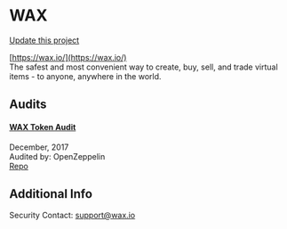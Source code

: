 
# WAX

[Update this project](https://github.com/ConsenSys/blockchainSecurityDB/edit/master/projects/wax.json)
  
[https://wax.io/](https://wax.io/)<br>
The safest and most convenient way to create, buy, sell, and trade virtual items - to anyone, anywhere in the world.


## Audits



#### [WAX Token Audit](https://blog.openzeppelin.com/wax-token-audit-e072e580407e/)

December, 2017<br>
Audited by: OpenZeppelin<br>
[Repo](https://github.com/waxio/wax-erc20-delivery-contract/tree/6c7098dd2522630d74c9600f678b3b28d58fa9aa/contracts)
      

  



## Additional Info

Security Contact: support@wax.io

